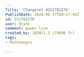 ```yaml
---
Title: 'Changeset #152781576'
PublishDate: 2024-06-17T00:57:44Z
id: 152781576
user: Olyon
comment: power line
created_by: JOSM/1.5 (19096 fr)
tags:
- Montenegro

---
```


